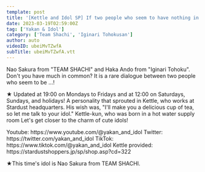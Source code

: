 ```yaml
---
template: post
title: '[Kettle and Idol SP] If two people who seem to have nothing in common have a conversation... Part 1'
date: 2023-03-19T02:59:00Z
tag: ['Yakan & Idol']
category: ['Team Shachi', 'Iginari Tohokusan']
author: auto 
videoID: ubeiMvTZwfA
subTitle: ubeiMvTZwfA.vtt
---
```

Nao Sakura from "TEAM SHACHI" and Haka Ando from "Iginari Tohoku".
Don't you have much in common? It is a rare dialogue between two people who seem to be ...!

★ Updated at 19:00 on Mondays to Fridays and at 12:00 on Saturdays, Sundays, and holidays!
A personality that sprouted in Kettle, who works at Stardust headquarters.
His wish was, "I'll make you a delicious cup of tea, so let me talk to your idol."
Kettle-kun, who was born in a hot water supply room
Let's get closer to the charm of cute idols!

<Kettle and Idol>
Youtube: https://www.youtube.com/@yakan_and_idol
Twitter: https://twitter.com/yakan_and_idol
TikTok: https://www.tiktok.com/@yakan_and_idol
Kettle provided: https://stardustshoppers.jp/sp/shop.asp?cd=322

★This time's idol is Nao Sakura from TEAM SHACHI.